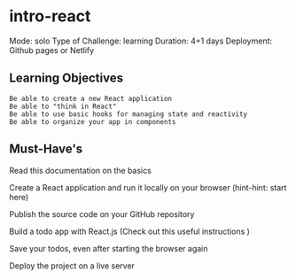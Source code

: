 # intro-react
Mode: solo
Type of Challenge: learning
Duration: 4+1 days
Deployment: Github pages or Netlify
## Learning Objectives

    Be able to create a new React application
    Be able to "think in React"
    Be able to use basic hooks for managing state and reactivity
    Be able to organize your app in components
## Must-Have's


Read this documentation on the basics

Create a React application and run it locally on your browser (hint-hint: start here)

Publish the source code on your GitHub repository

Build a todo app with React.js (Check out this useful instructions )

Save your todos, even after starting the browser again

Deploy the project on a live server